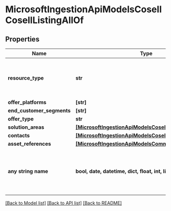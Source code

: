 # MicrosoftIngestionApiModelsCosellCosellListingAllOf


## Properties
Name | Type | Description | Notes
------------ | ------------- | ------------- | -------------
**resource_type** | **str** |  | [optional]  if omitted the server will use the default value of "CosellListing"
**offer_platforms** | **[str]** |  | [optional] 
**end_customer_segments** | **[str]** |  | [optional] 
**offer_type** | **str** |  | [optional] 
**solution_areas** | [**[MicrosoftIngestionApiModelsCosellCosellSolutionArea]**](MicrosoftIngestionApiModelsCosellCosellSolutionArea.md) |  | [optional] 
**contacts** | [**[MicrosoftIngestionApiModelsCosellCosellContact]**](MicrosoftIngestionApiModelsCosellCosellContact.md) |  | [optional] 
**asset_references** | [**[MicrosoftIngestionApiModelsCommonTypeValuePair]**](MicrosoftIngestionApiModelsCommonTypeValuePair.md) |  | [optional] 
**any string name** | **bool, date, datetime, dict, float, int, list, str, none_type** | any string name can be used but the value must be the correct type | [optional]

[[Back to Model list]](../README.md#documentation-for-models) [[Back to API list]](../README.md#documentation-for-api-endpoints) [[Back to README]](../README.md)


